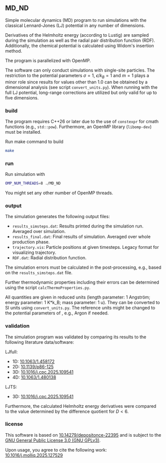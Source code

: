 ## MD_ND

Simple molecular dynamics (MD) program to run simulations with the classical Lennard-Jones (LJ) potential in any number of dimensions.

Derivatives of the Helmholtz energy (according to Lustig) are sampled during the simulation as well as the radial pair distribution function (RDF). Additionally, the chemical potential is calculated using Widom's insertion method.

The program is parallelized with OpenMP.

The software can only conduct simulations with single-site particles. The restriction to the potential parameters $\sigma=1$, $\epsilon/k_B=1$ and $m=1$ plays a minor role since results for values other than 1.0 can be obtained by a dimensional analysis (see script `convert_units.py`). When running with the full LJ potential, long-range corrections are utilized but only valid for up to five dimensions.


### build

The program requires C++26 or later due to the use of `constexpr` for cmath functions (e.g., `std::pow`). Furthermore, an OpenMP library (`libomp-dev`) must be installed.

Run make command to build

```bash
make
```


### run

Run simulation with

```bash
OMP_NUM_THREADS=8 ./MD_ND
```

You might set any other number of OpenMP threads.


### output

The simulation generates the following output files:
- `results_simsteps.dat`: Results printed during the simulation run. Averaged over simulation.
- `results_final.dat`: Final results of simulation. Averaged over whole production phase.
- `trajectory.vis`: Particle positions at given timesteps. Legacy format for visualizing trajectory.
- `RDF.dat`: Radial distribution function.

The simulation errors must be calculated in the post-processing, e.g., based on the `results_simsteps.dat` file.

Further thermodynamic properties including their errors can be determined using the script `calcThermoProperties.py`.

All quantities are given in reduced units (length parameter: 1 Angström; energy parameter: 1 K*k_B; mass parameter: 1 u). They can be converted to SI units using `convert_units.py`. The reference units might be changed to the potential parameters of , e.g., Argon if needed.


### validation

The simulation program was validated by comparing its results to the following literature data/software:

LJfull:
- 1D: [10.1063/1.458172](https://doi.org/10.1063/1.458172)
- 2D: [10.1139/p86-125](https://doi.org/10.1139/p86-125)
- 3D: [10.1016/j.cpc.2025.109541](https://doi.org/10.1016/j.cpc.2025.109541)
- 4D: [10.1063/1.480138](https://doi.org/10.1063/1.480138)

LJTS:
- 3D: [10.1016/j.cpc.2025.109541](https://doi.org/10.1016/j.cpc.2025.109541)

Furthermore, the calculated Helmholtz energy derivatives were compared to the value determined by the difference quotient for $D<6$.


### license

This software is based on [10.14279/depositonce-22395](https://doi.org/10.14279/depositonce-22395) and is subject to the [GNU General Public License 3.0 (GNU GPLv3)](https://choosealicense.com/licenses/gpl-3.0/). 

Upon usage, you agree to cite the following work: [10.1016/j.molliq.2025.127529](https://doi.org/10.1016/j.molliq.2025.127529)
